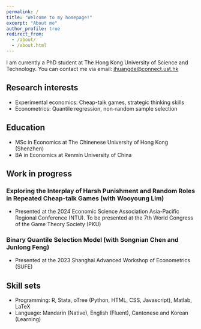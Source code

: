 ```yaml
---
permalink: /
title: "Welcome to my homepage!"
excerpt: "About me"
author_profile: true
redirect_from: 
  - /about/
  - /about.html
---
```


I am currently a PhD student at The Hong Kong University of Science and Technology. 
You can contact me via email: jhuangde@connect.ust.hk

Research interests
-----
- Experimental economics: Cheap-talk games, strategic thinking skills
- Econometrics: Quantile regression, non-random sample selection

Education
-----
- MSc in Economics at The Chinenese University of Hong Kong (Shenzhen)
- BA in Economics at Renmin University of China

Work in progress
-----
### **Exploring the Interplay of Harsh Punishment and Random Roles in Repeated Cheap-talk Games** (with Wooyoung Lim)
- Presented at the 2024 Economic Science Association Asia-Pacific Regional Conference (NTU). To be presented at the 7th World Congress of the Game Theory Society (PKU)

### **Binary Quantile Selection Model** (with Songnian Chen and Junlong Feng)
- Presented at the 2023 Shanghai Advanced Workshop of Econometrics (SUFE)

Skill sets
-----
- Programming: R, Stata, oTree (Python, HTML, CSS, Javascript), Matlab, LaTeX
- Language: Mandarin (Native), English (Fluent), Cantonese and Korean (Learning)
